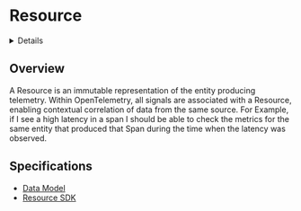 <!--- Hugo front matter used to generate the website version of this page:
path_base_for_github_subdir:
  from: tmp/otel/specification/resource/_index.md
  to: resource/README.md
--->

# Resource

 <details>
 <sumamry>Table of Contents</summary>

<!-- toc -->

- [Overview](#overview)
- [Specifications](#specifications)

<!-- tocstop -->

</details>

## Overview

A Resource is an immutable representation of the entity producing telemetry.
Within OpenTelemetry, all signals are associated with a Resource, enabling
contextual correlation of data from the same source.  For Example, if I see
a high latency in a span I should be able to check the metrics for the
same entity that produced that Span during the time when the latency was
observed.

## Specifications

- [Data Model](./data-model.md)
- [Resource SDK](./sdk.md)